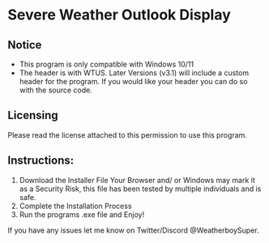 # Severe Weather Outlook Display

## Notice 
- This program is only compatible with Windows 10/11
- The header is with WTUS. Later Versions (v3.1) will include a custom header for the program. If you would like your header you can do so with the source code.

## Licensing
Please read the license attached to this permission to use this program.

## Instructions:
1. Download the Installer File
       Your Browser and/ or Windows may mark it as a Security Risk, this file has been tested by multiple individuals and is safe.
2. Complete the Installation Process
3. Run the programs .exe file and Enjoy!


If you have any issues let me know on Twitter/Discord @WeatherboySuper.
